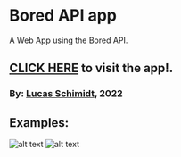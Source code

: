 # Bored API app

A Web App using the Bored API.

## **[CLICK HERE](https://share.streamlit.io/lschimidtc/bored-api-app/main/main.py) to visit the app!**.

### By: [Lucas Schimidt](https://linkedin.com/in/lucasschimidtc), 2022 

## Examples:
![alt text](https://github.com/lschimidtc/Bored-API-app/blob/main/src/img.png)
![alt text](https://github.com/lschimidtc/NFLBored-API-app/blob/main/src/img2.png)
